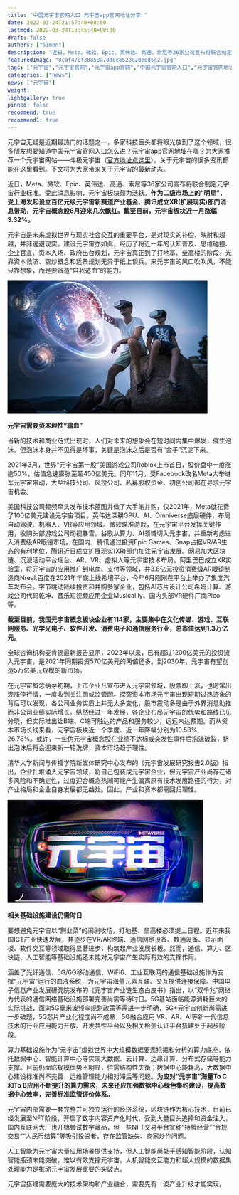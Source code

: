 ```yaml
---
title: "中国元宇宙官网入口 元宇宙app官网地址分享 "
date: 2022-03-24T21:57:40+08:00
lastmod: 2022-03-24T16:45:40+08:00
draft: false
authors: ["Simon"]
description: "近日，Meta、微软、Epic、英伟达、高通、索尼等36家公司宣布将联合制定元宇宙行业标准。受此消息影响，元宇宙板块颇为活跃。"
featuredImage: "8caf470f28858a70d8c852802deed5d2.jpg"
tags: ["元宇宙","元宇宙官网","元宇宙app官网","中国元宇宙官网入口","元宇宙官网地址"]
categories: ["news"]
news: ["元宇宙"]
weight: 
lightgallery: true
pinned: false
recommend: true
recommend1: true
---
```

元宇宙无疑是近期最热门的话题之一，多家科技巨头都将眼光放到了这个领域，很多朋友想要知道中国元宇宙官网入口怎么进？元宇宙app官网地址在哪？为大家推荐一个元宇宙网站——斗极元宇宙（[官方地址点这里](https://demo.metabd.io/)）。关于元宇宙的很多资讯都能在这里看到。下文将为大家带来关于元宇宙的最新动态。

近日，Meta、微软、Epic、英伟达、高通、索尼等36家公司宣布将联合制定元宇宙行业标准。受此消息影响，元宇宙板块颇为活跃。**作为二级市场上的“明星”，受上海发起设立百亿元级元宇宙新赛道产业基金、腾讯成立XR(扩展现实)部门消息带动，元宇宙概念股6月迎来几次飘红。截至目前，元宇宙板块近一月涨幅3.32%。**

元宇宙是未来虚拟世界与现实社会交互的重要平台，是对现实的补偿、映射和超越，并非逃避现实。建设元宇宙亦如此，经历了将近一年的认知普及、思维碰撞、企业官宣、资本入场、政府出台规划，元宇宙真正到了打地基、垒高楼的阶段，光靠资本救济、空炒概念和远景规划无异于纸上谈兵。来元宇宙的风口吹吹风，不能只靠想象，而是要锻造“自我造血”的能力。

![配图一](8caf470f28858a70d8c852802deed5d2.jpg)

**元宇宙需要资本理性“输血”**

当新的技术和商业范式出现时，人们对未来的想象会在短时间内集中爆发，催生泡沫。但泡沫本身并不见得是坏事，关键是泡沫之后是否有“金子”沉淀下来。

2021年3月，世界“元宇宙第一股”美国游戏公司Roblox上市首日，股价盘中一度涨逾50%，估值急速膨胀至超450亿美元。同年11月，受Facebook改名Meta大举进军元宇宙带动，大型科技公司、风投公司、私募股权资金、初创公司都在寻求元宇宙机会。

美国科技公司频频牵头发布技术蓝图并做了大手笔并购，仅2021年，Meta就花费了100亿美元建设元宇宙项目。英伟达深耕GPU、AI、Omniverse底层硬件，布局自动驾驶、机器人、VR等应用领域。微软瞄准游戏，在元宇宙平台发挥关键作用，收购头部游戏公司动视暴雪。谷歌从算力、AI领域切入元宇宙，并重新考虑进入消费级AR眼镜市场。在国内，腾讯通过投资Epic Games、Snap占据VR/AR生态的有利地位，腾讯近日成立扩展现实(XR)部门加注元宇宙发展。网易加大区块链、沉浸活动平台瑶台、AR、VR、虚拟人等元宇宙技术布局。阿里巴巴成立XR实验室，将元宇宙的应用推广到电商、支付等领域，并3.8亿元投资消费级AR眼镜制造商Nreal.百度在2021年年底上线希壤平台，今年6月刚刚在平台上举办了集度汽车发布会。字节跳动陆续投资和并购多家企业，包括AI芯片设计公司希姆计算、游戏公司代码乾坤、音乐短视频应用企业Musical.ly、国内头部VR硬件厂商Pico等。

**截至目前，我国元宇宙概念板块企业有114家，主要集中在文化传媒、游戏、互联网服务、光学光电子、软件开发、消费电子和通信服务行业，总市值达到1.3万亿元。**

全球咨询机构麦肯锡最新报告显示，2022年以来，已有超过1200亿美元的投资流入元宇宙，是2021年同期投资570亿美元的两倍还多。到2030年，元宇宙有望创造5万亿美元规模的新市场。

在元宇宙概念萌芽初期，上市企业凡宣布进入元宇宙领域，股票即上涨，也时常出现涨停行情，一度收到关注函或监管函。探究资本市场元宇宙出现短期过热迹象的背后可以发现，各公司业务实质上并无太多变化，股市震动多是由于外界消息助推而非公司业绩实际增长。纵然经过一年发展，各企业布局元宇宙的优势和路线已见分晓，但实际推出让B端、C端可触达的产品和服务较少，远远未达预期。而从资本市场长线来看，元宇宙板块近一个季度、近一年降幅分别为10.58%、26.78%。或许，一些伪元宇宙概念股在业绩不达标或突发性事件后泡沫破裂，挤出泡沫后将会迎来新一轮洗牌，资本市场趋于理性。

清华大学新闻与传播学院新媒体研究中心发布的《元宇宙发展研究报告2.0版》指出，企业扎堆涌入元宇宙领域，将自己包装成元宇宙企业，但元宇宙产业尚存在诸多风险和不确定性，过度迎合概念热潮可能产生偏离原有技术发展路径的行为，对产业格局和企业自身发展都无益处。因此，产业和资本都需回归理性。

![配图二](20220628113351.png)

**相关基础设施建设仍需时日**

要想避免元宇宙以“割韭菜”的闹剧收场，打地基、垒高楼必须提上日程。近年来我国ICT产业快速发展，并逐步在VR/AR终端、通信网络设备、数通设备、显示面板、软件交互等领域取得显著进步，构筑起产业发展长板。然而，通信、算力、区块链、人工智能等基础设施还未能对元宇宙产生实际有效的支撑作用。

涵盖了光纤通信、5G/6G移动通信、WiFi6、工业互联网的通信基础设施作为支撑“元宇宙”运行的血液系统，为元宇宙海量元素互联、交互提供连接保障。中国电子信息产业发展研究院发布的《元宇宙产业链生态白皮书》指出，以“双千兆”网络为代表的通信网络基础设施部署完善尚需等待时日。5G基站面临能源消耗巨大的实际挑战，面向5G毫米波频率规划政策等需进一步明确，5G+元宇宙创新尚需进一步破题，5G芯片产业化程度尚不成熟，5G融合应用 VR、AR、AI等新一代信息技术的行业应用能力开放、开发共性平台以及相关检测认证平台搭建处于起步阶段。

算力基础设施作为“元宇宙”虚拟世界中大规模数据要素挖掘和分析的算力底座，依托数据中心、智能计算中心等实现大数据、云计算、边缘计算、分布式存储等能力支撑。目前仍面临规模优势不明显，供需结构性失衡；数据中心能耗高，大数据中心建设标准尚不完善，运维管理能力相对滞后等问题。**为应对“元宇宙”海量To C和To B应用不断提升的算力需求，未来还应加强数据中心绿色集约建设，提高数据中心效率，完善标准监管评价体系。**

元宇宙内部需要一套完整并可独立运行的经济系统，区块链作为核心技术，目前已经发展至NFT阶段，开启了数字内容资产化时代，受到大量巨头追捧和资金注入，国内互联网大厂也开始尝试数字藏品，但一些NFT交易平台宣称“持牌经营”“合规交易”“人民币结算”等吸引投资者，存在监管缺失、商家炒作问题。

人工智能为元宇宙大量应用场景提供支持，但人工智能尚处于感知智能阶段，认知智能瓶颈未能突破，难以有效支撑元宇宙。人机智能交互能力和超大规模的数据集处理能力是推动元宇宙发展重要的突破点。

元宇宙搭建需要庞大的技术架构和产业融合，需要先有一波产业升级才能实现。
